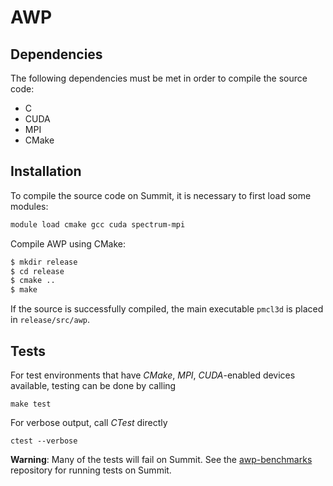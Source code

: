 # AWP

## Dependencies
The following dependencies must be met in order to compile the source code:
* C
* CUDA
* MPI
* CMake

## Installation

To compile the source code on Summit, it is necessary to first load some
modules:
```bash
module load cmake gcc cuda spectrum-mpi
```

Compile AWP using CMake:
```bash
$ mkdir release
$ cd release
$ cmake ..
$ make

```
If the source is successfully compiled, the main executable `pmcl3d` is placed in `release/src/awp`.  

## Tests
For test environments that have *CMake*, *MPI*, *CUDA*-enabled devices available,
testing can be done by calling 
```
make test
```
For verbose output, call *CTest* directly
```
ctest --verbose
```

**Warning**: Many of the tests will fail on Summit. See the
[awp-benchmarks](https://github.com/SCECcode/awp-benchmarks) repository for
running tests on Summit.

